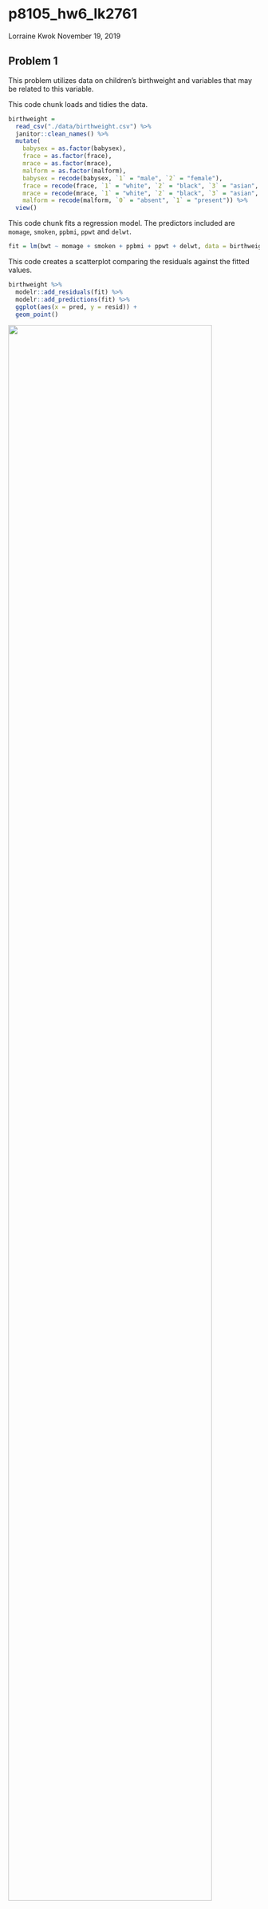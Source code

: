 p8105\_hw6\_lk2761
================
Lorraine Kwok
November 19, 2019

## Problem 1

This problem utilizes data on children’s birthweight and variables that
may be related to this variable.

This code chunk loads and tidies the data.

``` r
birthweight = 
  read_csv("./data/birthweight.csv") %>%
  janitor::clean_names() %>%
  mutate(
    babysex = as.factor(babysex),
    frace = as.factor(frace),
    mrace = as.factor(mrace),
    malform = as.factor(malform),
    babysex = recode(babysex, `1` = "male", `2` = "female"),
    frace = recode(frace, `1` = "white", `2` = "black", `3` = "asian", `4` = "puerto rican", `8` = "other", `9` = "unknown"),
    mrace = recode(mrace, `1` = "white", `2` = "black", `3` = "asian", `4` = "puerto rican", `8` = "other"),
    malform = recode(malform, `0` = "absent", `1` = "present")) %>%
  view()
```

This code chunk fits a regression model. The predictors included are
`momage`, `smoken`, `ppbmi`, `ppwt` and
`delwt`.

``` r
fit = lm(bwt ~ momage + smoken + ppbmi + ppwt + delwt, data = birthweight)
```

This code creates a scatterplot comparing the residuals against the
fitted values.

``` r
birthweight %>%
  modelr::add_residuals(fit) %>%
  modelr::add_predictions(fit) %>%
  ggplot(aes(x = pred, y = resid)) + 
  geom_point()
```

<img src="p8105_hw6_lk2761_files/figure-gfm/unnamed-chunk-3-1.png" width="90%" />

The following code chunk generates two other models.

``` r
fit_main = lm(bwt ~ blength + gaweeks, data = birthweight)

fit_interaction = lm(bwt ~ bhead + blength + babysex + bhead * blength + bhead * babysex + blength * babysex + bhead * blength * babysex, data = birthweight)
```

We will use `crossv_mc` to compare the three models to each other.

``` r
cv_df = 
  crossv_mc(birthweight, 100) 

cv_df %>% pull(train) %>% .[[1]] %>% as_tibble
```

    ## # A tibble: 3,473 x 20
    ##    babysex bhead blength   bwt delwt fincome frace gaweeks malform menarche
    ##    <fct>   <dbl>   <dbl> <dbl> <dbl>   <dbl> <fct>   <dbl> <fct>      <dbl>
    ##  1 female     34      51  3629   177      35 white    39.9 absent        13
    ##  2 male       34      48  3062   156      65 black    25.9 absent        14
    ##  3 female     36      50  3345   148      85 white    39.9 absent        12
    ##  4 male       34      52  3062   157      55 white    40   absent        14
    ##  5 female     34      52  3374   156       5 white    41.6 absent        13
    ##  6 female     33      46  2523   126      96 black    40.3 absent        14
    ##  7 male       36      52  3515   146      85 white    40.3 absent        11
    ##  8 male       33      50  3459   169      75 black    40.7 absent        12
    ##  9 female     35      51  3317   130      55 white    43.4 absent        13
    ## 10 male       35      51  3459   146      55 white    39.4 absent        12
    ## # … with 3,463 more rows, and 10 more variables: mheight <dbl>,
    ## #   momage <dbl>, mrace <fct>, parity <dbl>, pnumlbw <dbl>, pnumsga <dbl>,
    ## #   ppbmi <dbl>, ppwt <dbl>, smoken <dbl>, wtgain <dbl>

``` r
cv_df %>% pull(test) %>% .[[1]] %>% as_tibble
```

    ## # A tibble: 869 x 20
    ##    babysex bhead blength   bwt delwt fincome frace gaweeks malform menarche
    ##    <fct>   <dbl>   <dbl> <dbl> <dbl>   <dbl> <fct>   <dbl> <fct>      <dbl>
    ##  1 male       33      52  3374   129      55 white    40.7 absent        12
    ##  2 female     33      49  2778   140       5 white    37.4 absent        12
    ##  3 female     35      48  3175   158      75 white    39.7 absent        13
    ##  4 female     35      53  3345   127      65 black    39.7 absent        14
    ##  5 male       34      63  3175   143      25 white    41.9 absent        13
    ##  6 female     35      52  3289   135      55 white    40.6 absent        13
    ##  7 male       35      52  3232   121      75 asian    42.3 absent        13
    ##  8 female     34      49  2948   135      75 white    42.7 absent        12
    ##  9 male       34      52  3118   130      75 white    41   absent        12
    ## 10 male       33      50  3175   168      25 white    40   absent        13
    ## # … with 859 more rows, and 10 more variables: mheight <dbl>,
    ## #   momage <dbl>, mrace <fct>, parity <dbl>, pnumlbw <dbl>, pnumsga <dbl>,
    ## #   ppbmi <dbl>, ppwt <dbl>, smoken <dbl>, wtgain <dbl>

``` r
cv_df =
  cv_df %>% 
  mutate(
    train = map(train, as_tibble),
    test = map(test, as_tibble))
```

``` r
cv_df = 
  cv_df %>% 
  mutate(my_mod  = map(train, ~lm(bwt ~ momage + smoken + ppbmi + ppwt + delwt, data = .x)),
         main_mod  = map(train, ~mgcv::gam(bwt ~ blength + gaweeks, data = .x)),
         interaction_mod  = map(train, ~gam(bwt ~ bhead + blength + babysex + bhead * blength + bhead * babysex + blength * babysex + bhead * blength * babysex, data = .x))) %>% 
  mutate(rmse_my = map2_dbl(my_mod, test, ~rmse(model = .x, data = .y)),
         rmse_main = map2_dbl(main_mod, test, ~rmse(model = .x, data = .y)),
         rmse_interaction = map2_dbl(interaction_mod, test, ~rmse(model = .x, data = .y))) %>% view()
```

This code generates a violin plot that compares the three models using
the root mean squared error (RMSE).

``` r
cv_df %>% 
  select(starts_with("rmse")) %>% 
  pivot_longer(
    everything(),
    names_to = "model", 
    values_to = "rmse",
    names_prefix = "rmse_") %>% 
  mutate(model = fct_inorder(model)) %>% 
  ggplot(aes(x = model, y = rmse, fill = model)) + 
  geom_violin()
```

<img src="p8105_hw6_lk2761_files/figure-gfm/unnamed-chunk-8-1.png" width="90%" />

Based on the plot that is generated, I would select the model with the
interaction terms as it has the lowest RMSE of the three models.

## Problem 2

This loads and tidies the weather data for Central Park, NY.

``` r
weather_df = 
  rnoaa::meteo_pull_monitors(
    c("USW00094728"),
    var = c("PRCP", "TMIN", "TMAX"), 
    date_min = "2017-01-01",
    date_max = "2017-12-31") %>%
  mutate(
    name = recode(id, USW00094728 = "CentralPark_NY"),
    tmin = tmin / 10,
    tmax = tmax / 10) %>%
  select(name, id, everything())
```

This draws one bootstrap sample.

``` r
boot_sample = function(df) {
  sample_frac(df, replace = TRUE)
}
```

``` r
boot_sample(weather_df) %>% 
  ggplot(aes(x = tmin, y = tmax)) + 
  geom_point(alpha = .5) +
  stat_smooth(method = "lm")
```

<img src="p8105_hw6_lk2761_files/figure-gfm/unnamed-chunk-11-1.png" width="90%" />

Now we will draw 5000 bootstrap samples.

``` r
boot_straps = 
  data_frame(
    strap_number = 1:5000,
    strap_sample = rerun(5000, boot_sample(weather_df))
  )
```

Checking if bootstrapping is working

``` r
boot_straps %>% 
  filter(strap_number %in% 1:2) %>% 
  mutate(strap_sample = map(strap_sample, ~arrange(.x, tmin))) %>% 
  pull(strap_sample)
```

    ## [[1]]
    ## # A tibble: 365 x 6
    ##    name           id          date        prcp  tmax  tmin
    ##    <chr>          <chr>       <date>     <dbl> <dbl> <dbl>
    ##  1 CentralPark_NY USW00094728 2017-12-31     0  -6   -12.7
    ##  2 CentralPark_NY USW00094728 2017-12-29     0  -5.5 -11.6
    ##  3 CentralPark_NY USW00094728 2017-12-29     0  -5.5 -11.6
    ##  4 CentralPark_NY USW00094728 2017-12-29     0  -5.5 -11.6
    ##  5 CentralPark_NY USW00094728 2017-01-09     0  -4.9  -9.9
    ##  6 CentralPark_NY USW00094728 2017-03-05     0   2.8  -9.9
    ##  7 CentralPark_NY USW00094728 2017-01-08     0  -3.8  -8.8
    ##  8 CentralPark_NY USW00094728 2017-03-04     0  -1    -8.2
    ##  9 CentralPark_NY USW00094728 2017-03-04     0  -1    -8.2
    ## 10 CentralPark_NY USW00094728 2017-12-30    13  -4.9  -8.2
    ## # … with 355 more rows
    ## 
    ## [[2]]
    ## # A tibble: 365 x 6
    ##    name           id          date        prcp  tmax  tmin
    ##    <chr>          <chr>       <date>     <dbl> <dbl> <dbl>
    ##  1 CentralPark_NY USW00094728 2017-12-28     0  -7.7 -11.6
    ##  2 CentralPark_NY USW00094728 2017-03-05     0   2.8  -9.9
    ##  3 CentralPark_NY USW00094728 2017-03-05     0   2.8  -9.9
    ##  4 CentralPark_NY USW00094728 2017-01-08     0  -3.8  -8.8
    ##  5 CentralPark_NY USW00094728 2017-12-30    13  -4.9  -8.2
    ##  6 CentralPark_NY USW00094728 2017-03-11     0  -1.6  -8.2
    ##  7 CentralPark_NY USW00094728 2017-03-04     0  -1    -8.2
    ##  8 CentralPark_NY USW00094728 2017-03-04     0  -1    -8.2
    ##  9 CentralPark_NY USW00094728 2017-02-10     0   0    -7.1
    ## 10 CentralPark_NY USW00094728 2017-12-15    28  -2.1  -6.6
    ## # … with 355 more rows

``` r
fit_2 = lm(tmax ~ tmin, data = weather_df)
```

``` r
fit_2 %>%
  broom::glance()
```

    ## # A tibble: 1 x 11
    ##   r.squared adj.r.squared sigma statistic   p.value    df logLik   AIC
    ##       <dbl>         <dbl> <dbl>     <dbl>     <dbl> <int>  <dbl> <dbl>
    ## 1     0.912         0.911  2.94     3741. 2.98e-193     2  -910. 1827.
    ## # … with 3 more variables: BIC <dbl>, deviance <dbl>, df.residual <int>

``` r
weather_df %>% 
  modelr::bootstrap(n = 5000) %>% 
  mutate(
    models = map(strap, ~lm(tmax ~ tmin, data = .x) ),
    results = map(models, broom::glance)) %>% 
  select(-strap, -models) %>% 
  unnest(results) 
```

    ## # A tibble: 5,000 x 12
    ##    .id   r.squared adj.r.squared sigma statistic   p.value    df logLik
    ##    <chr>     <dbl>         <dbl> <dbl>     <dbl>     <dbl> <int>  <dbl>
    ##  1 0001      0.907         0.906  3.05     3522. 6.24e-189     2  -924.
    ##  2 0002      0.912         0.912  2.95     3771. 7.71e-194     2  -912.
    ##  3 0003      0.915         0.915  2.94     3906. 2.34e-196     2  -911.
    ##  4 0004      0.906         0.905  2.94     3479. 4.62e-188     2  -911.
    ##  5 0005      0.906         0.905  3.09     3482. 4.05e-188     2  -928.
    ##  6 0006      0.912         0.912  2.96     3777. 6.01e-194     2  -912.
    ##  7 0007      0.919         0.919  2.82     4118. 3.43e-200     2  -896.
    ##  8 0008      0.907         0.907  2.91     3542. 2.39e-189     2  -907.
    ##  9 0009      0.913         0.913  2.91     3822. 8.29e-195     2  -906.
    ## 10 0010      0.895         0.895  3.14     3097. 8.48e-180     2  -934.
    ## # … with 4,990 more rows, and 4 more variables: AIC <dbl>, BIC <dbl>,
    ## #   deviance <dbl>, df.residual <int>

